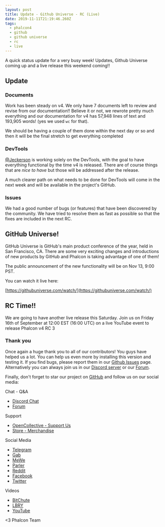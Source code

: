 ```yaml
---
layout: post
title: Update - Github Universe - RC (Live)
date: 2019-11-11T21:19:46.260Z
tags:
  - phalcon4
  - github
  - github universe
  - rc
  - live
---
```

A quick status update for a very busy week! Updates, Github Universe coming up and a live release this weekend coming!!
<!--more-->

## Update
### Documents
Work has been steady on v4. We only have 7 documents left to review and revise from our documentation!! Believe it or not, we rewrote pretty much everything and our documentation for v4 has 57,948 lines of text and 193,905 words! (yes we used `wc` for that).

We should be having a couple of them done within the next day or so and then it will be the final stretch to get everything completed

### DevTools
[@Jeckerson](https://github.com/jeckerson) is working solely on the DevTools, with the goal to have everything functional by the time v4 is released. There are of course things that are _nice to have_ but those will be addressed after the release.

A much clearer path on what needs to be done for DevTools will come in the next week and will be available in the project's GitHub.

### Issues
We had a good number of bugs (or features) that have been discovered by the community. We have tried to resolve them as fast as possible so that the fixes are included in the next RC. 

## GitHub Universe!
GitHub Universe is GitHub's main product conference of the year, held in San Francisco, CA. There are some very exciting changes and introductions of new products by GitHub and Phalcon is taking advantage of one of them! 

The public announcement of the new functionality will be on Nov 13, 9:00 PST. 

You can watch it live here:

[https://githubuniverse.com/watch/](https://githubuniverse.com/watch/)

## RC Time!!
We are going to have another live release this Saturday. Join us on Friday 16th of September at 12:00 EST (16:00 UTC) on a live YouTube event to release Phalcon v4 RC 3

### Thank you
Once again a huge thank you to all of our contributors! You guys have helped us a lot. You can help us even more by installing this version and testing it. If you find bugs, please report them in our [Github Issues](https://github.com/phalcon/cphalcon/issues) page. Alternatively you can always join us in our [Discord server](https://phalcon.io/discord) or our [Forum](https://phalcon.io/forum).

Finally, don't forget to star our project on [GitHub](https://phalcon.io/github) and follow us on our social media:

Chat - Q&A
* [Discord Chat](https://phalcon.io/discord)
* [Forum](https://phalcon.link/forum)

Support
* [OpenCollective - Support Us](https://phalcon.io/fund)
* [Store - Merchandise](https://phalcon.io/store)

Social Media
* [Telegram](https://phalcon.io/telegram)
* [Gab](https://phalcon.io/gab)
* [MeWe](https://phalcon.io/mewe)
* [Parler](https://phalcon.io/parler)
* [Reddit](https://phalcon.io/reddit)
* [Facebook](https://phalcon.io/fb)
* [Twitter](https://phalcon.io/t)

Videos
* [BitChute](https://phalcon.io/bitchute)
* [LBRY](https://phalcon.io/lbry)
* [YouTube](https://phalcon.io/youtube)

<3 Phalcon Team





















